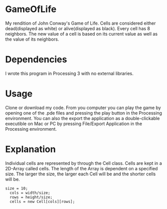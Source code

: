 # GameOfLife
My rendition of John Conway's Game of Life. Cells are considered either dead(displayed as white)  or alive(displayed as black). Every cell has 8 neighbors. The new value of a cell is based on its current value as well as the value of its neighbors. 

# Dependencies
I wrote this program in Processing 3 with no external libraries. 

# Usage
Clone or download my code. From you computer you can play the game by opening one of the .pde files and pressing the play button in the Processing environment. You can also the export the application as a double-clickable executible on Mac or PC by pressing File/Export Application in the Processing environment.

# Explanation
Individual cells are represented by through the Cell class. Cells are kept in a 2D-Array called cells. The length of the Array is dependent on a specified size. The larger the size, the larger each Cell will be and the shorter cells will be. 
```processing
size = 10;
  cols = width/size;
  rows = height/size;
  cells = new Cell[cols][rows];
```
